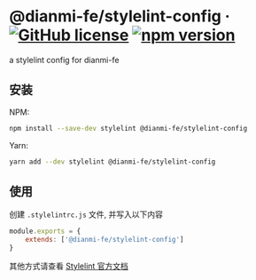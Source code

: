 # @dianmi-fe/stylelint-config &middot; [![GitHub license](https://img.shields.io/npm/l/@dianmi-fe/stylelint-config)](https://github.com/dianmi-fe/code-lint/tree/main/packages/stylelint-config/LICENSE) [![npm version](https://img.shields.io/npm/v/@dianmi-fe/stylelint-config)](https://www.npmjs.com/package/@dianmi-fe/stylelint-config)

a stylelint config for dianmi-fe

## 安装

NPM:

```bash
npm install --save-dev stylelint @dianmi-fe/stylelint-config
```

Yarn:

```bash
yarn add --dev stylelint @dianmi-fe/stylelint-config
```

## 使用

创建 `.stylelintrc.js` 文件, 并写入以下内容

```js
module.exports = {
    extends: ['@dianmi-fe/stylelint-config']
}
```

其他方式请查看 [Stylelint 官方文档](https://stylelint.io/user-guide/configure)
